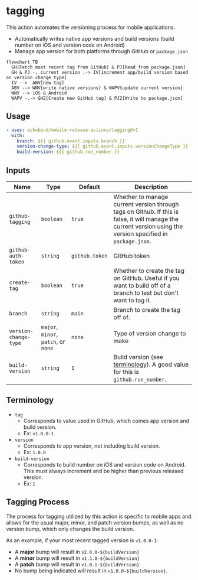 # tagging

This action automates the versioning process for mobile applications.

* Automatically writes native app versions and build versions (build number on iOS and version code on Android)
* Manage app version for both platforms through GitHub or `package.json`

```mermaid
flowchart TB
  GH[Fetch most recent tag from GitHub] & PJ[Read from package.json]
  GH & PJ -. current version .-> IV[increment app/build version based on version change type]
  IV -->  ABV[new tag]
  ABV --> WNV{write native versions} & WAPV{update current version}
  WNV --> iOS & Android
  WAPV -.-> GH2[Create new GitHub tag] & PJ2[Write to package.json]
```

## Usage

```yaml
- uses: echobind/mobile-release-actions/tagging@v1
  with:
    branch: ${{ github.event.inputs.branch }}
    version-change-type: ${{ github.event.inputs.versionChangeType }}
    build-version: ${{ github.run_number }}
```

## Inputs

| Name                  | Type                                 | Default        | Description                                                                                                                                                   |
| --------------------- | ------------------------------------ | -------------- | ------------------------------------------------------------------------------------------------------------------------------------------------------------- |
| `github-tagging`      | `boolean`                            | `true`         | Whether to manage current version through tags on Github. If this is false, it will manage the current version using the version specified in `package.json`. |
| `github-auth-token`   | `string`                             | `github.token` | GitHub token                                                                                                                                                  |
| `create-tag`          | `boolean`                            | `true`         | Whether to create the tag on GitHub. Useful if you want to build off of a branch to test but don't want to tag it.                                            |
| `branch`              | `string`                             | `main`         | Branch to create the tag off of.                                                                                                                              |
| `version-change-type` | `major`, `minor`, `patch`, or `none` | `none`         | Type of version change to make                                                                                                                                |
| `build-version`       | `string`                             | `1`            | Build version (see [terminology](#terminology)). A good value for this is `github.run_number`.                                                                |

## Terminology

* `tag`
  * Corresponds to value used in GitHub, which comes app version and build version.
  * Ex: `v1.0.0-1`
* `version`
  * Corresponds to app version, not including build version.
  * Ex: `1.0.0`
* `build-version`
  * Corresponds to build number on iOS and version code on Android. This must always increment and be higher than previous released version. 
  * Ex: `1`

## Tagging Process

The process for tagging utilized by this action is specific to mobile apps and allows for the usual major, minor, and patch version bumps, as well as no version bump, which only changes the build version.

As an example, if your most recent tagged version is `v1.0.0-1`:
* A **major** bump will result in `v2.0.0-${buildVersion}`
* A **minor** bump will result in `v1.1.0-${buildVersion}`
* A **patch** bump will result in `v1.0.1-${buildVersion}`
* No bump being indicated will result in `v1.0.0-${buildVersion}`.
